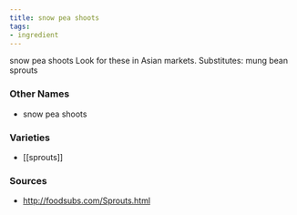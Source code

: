```yaml
---
title: snow pea shoots
tags:
- ingredient
---
```

snow pea shoots Look for these in Asian markets. Substitutes: mung bean sprouts

### Other Names

* snow pea shoots

### Varieties

* [[sprouts]]

### Sources
* http://foodsubs.com/Sprouts.html
